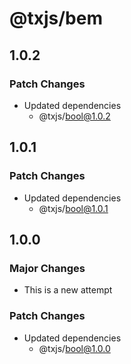 # @txjs/bem

## 1.0.2

### Patch Changes

- Updated dependencies
  - @txjs/bool@1.0.2

## 1.0.1

### Patch Changes

- Updated dependencies
  - @txjs/bool@1.0.1

## 1.0.0

### Major Changes

- This is a new attempt

### Patch Changes

- Updated dependencies
  - @txjs/bool@1.0.0
